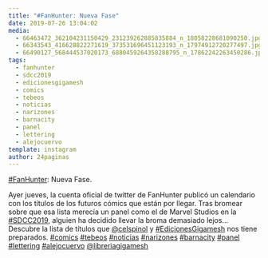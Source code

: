 ```yaml
---
title: "#FanHunter: Nueva Fase"
date: 2019-07-26 13:04:02
media: 
  - 66463472_362104231150429_231239262885835884_n_18058228681090250.jpg
  - 66343543_416628822271619_373531696451123193_n_17974912720277497.jpg
  - 66490127_568444537020173_6880459264358288795_n_17862242263450286.jpg
tags: 
  - fanhunter
  - sdcc2019
  - edicionesgigamesh
  - comics
  - tebeos
  - noticias
  - narizones
  - barnacity
  - panel
  - lettering
  - alejocuervo
template: instagram
author: 24paginas
---
```


[#FanHunter](/tags/fanhunter): Nueva Fase.

Ayer jueves, la cuenta oficial de twitter de FanHunter publicó un calendario con los títulos de los futuros cómics que están por llegar. Tras bromear sobre que esa lista merecía un panel como el de Marvel Studios en la [#SDCC2019](/tags/sdcc2019), alguien ha decidido llevar la broma demasiado lejos... Descubre la lista de títulos que [@celspinol](https://instagram.com/celspinol) y [#EdicionesGigamesh](/tags/edicionesgigamesh) nos tiene preparados.
[#comics](/tags/comics) [#tebeos](/tags/tebeos) [#noticias](/tags/noticias) [#narizones](/tags/narizones) [#barnacity](/tags/barnacity) [#panel](/tags/panel) [#lettering](/tags/lettering) [#alejocuervo](/tags/alejocuervo) [@libreriagigamesh](https://instagram.com/libreriagigamesh)
